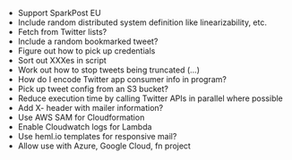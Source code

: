  * Support SparkPost EU
 * Include random distributed system definition like linearizability, etc.
 * Fetch from Twitter lists?
 * Include a random bookmarked tweet?
 * Figure out how to pick up credentials
 * Sort out XXXes in script
 * Work out how to stop tweets being truncated (...)
 * How do I encode Twitter app consumer info in program?
 * Pick up tweet config from an S3 bucket?
 * Reduce execution time by calling Twitter APIs in parallel where possible
 * Add X- header with mailer information?
 * Use AWS SAM for Cloudformation
 * Enable Cloudwatch logs for Lambda
 * Use heml.io templates for responsive mail?
 * Allow use with Azure, Google Cloud, fn project
